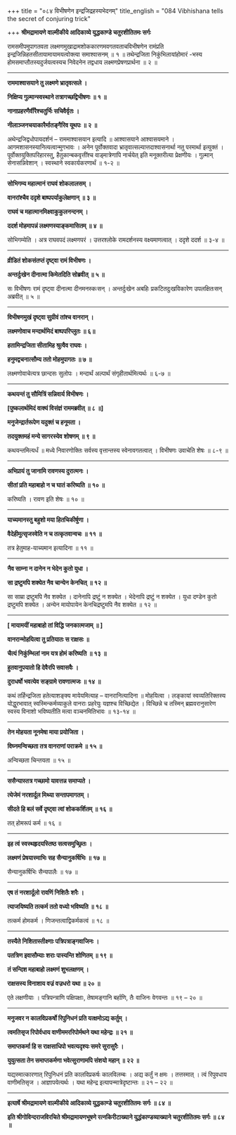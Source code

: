 +++
title = "०८४ विभीषणेन इन्द्रजिद्रहस्यभेदनम्"
title_english = "084 Vibhishana tells the secret of conjuring trick"

+++
**श्रीमद्रामायणे वाल्मीकीये आदिकाव्ये युद्धकाण्डे चतुरशीतितमः सर्गः**

रामसमीपमुपागतवता लक्ष्मणमुखाद्रामशोककारणमवगतवताचविभीषणेन रामंप्रति इन्द्रजिन्निहतसीतायामायामयत्वोक्त्या समाश्वासनम् ॥ १ ॥ तथेन्द्रजिता निकुंभिलायांहोमारं -भस्य होमसमाप्तौतस्यदुर्जयत्वस्यच निवेदनेन तद्वधाय लक्ष्मणप्रेषणप्रार्थना ॥ २ ॥

****

**राममाश्वासयाने तु लक्ष्मणे भ्रातृवत्सले ।**

**निक्षिप्य गुल्मान्स्वस्थाने तत्रागच्छद्विभीषणः ॥ १ ॥**

**नानाप्रहरणैर्वीरैश्चतुर्भिः सचिवैर्वृतः ।**

**नीलाञ्जनचयाकारैर्मातङ्गैरिव यूथपः ॥ २ ॥**

अथेन्द्रजिद्वधोपायदर्शनं – राममाश्वासयान इत्यादि ॥ आश्वासयाने आश्वासयमाने । आगमशासनस्यानित्यत्वान्मुगभावः । अनेन पूर्वोक्तवादा भ्रातृवात्सल्यात्तदाश्वासनार्था नतु परमार्था इत्युक्तं । पूर्वोक्तयुक्तिपरिहारस्तु, हैतुकान्बकवृत्तींश्च वाड्मात्रेणापि नार्चयेत् इति मनूक्तरीत्या प्रेक्षणीयः । गुल्मान् सेनासन्निवेशान् । स्वस्थाने स्वकार्यकरणार्थं ॥ १-२ ॥

****

**सोभिगम्य महात्मानं राघवं शोकलालसम् ।**

**वानरांश्चैव ददृशे बाष्पपर्याकुलेक्षणान् ॥ ३ ॥**

**राघवं च महात्मानमिक्ष्वाकुकुलनन्दनम् ।**

**ददर्श मोहमापन्नं लक्ष्मणस्याङ्कमासितम् ॥ ४ ॥**

सोभिगम्येति । अत्र राघवपदं लक्ष्मणपरं । उत्तरश्लोके रामदर्शनस्य वक्ष्यमाणत्वात् । ददृशे ददर्श ॥ ३-४ ॥

****

**व्रीडितं शोकसंतप्तं दृष्ट्वा रामं विभीषणः ।**

**अन्तर्दुःखेन दीनात्मा किमेतदिति सोब्रवीत् ॥ ५ ॥**

सः विभीषणः रामं दृष्ट्वा दीनात्मा दीनमनस्कःसन् । अन्तर्दुःखेन अबहिः प्रकटितदुःखविकारेण उपलक्षितःसन् अब्रवीत् ॥ ५ ॥

****

**विभीषणमुखं दृष्ट्वा सुग्रीवं तांश्च वानरान् ।**

**लक्ष्मणोवाच मन्दार्थमिदं बाष्पपरिप्लुतः ॥ ६॥**

**हतामिन्द्रजिता सीतामिह श्रुत्वैव राघवः ।**

**हनुमद्वचनात्सौम्य ततो मोहमुपागतः ॥ ७ ॥**

लक्ष्मणोवाचेत्यत्र छान्दसः सुलोपः । मन्दार्थं अल्पार्थं संगृहीतार्थमित्यर्थः ॥ ६-७ ॥

****

**कथयन्तं तु सौमित्रिं सन्निवार्य विभीषणः ।**

**\[पुष्कलार्थमिदं वाक्यं विसंज्ञं राममब्रवीत् ॥ ८ ॥\]**

**मनुजेन्द्रार्तरूपेण यदुक्तं च हनूमता ।**

**तदयुक्तमहं मन्ये सागरस्येव शोषणम् ॥ ९ ॥**

कथयन्तमित्यर्धं ॥ मध्ये निवारणोक्तिः सर्वस्य वृत्तान्तस्य स्वेनावगतत्वात् । विभीषणः उवाचेति शेषः ॥ ८-९ ॥

****

**अभिप्रायं तु जानामि रावणस्य दुरात्मनः ।**

**सीतां प्रति महाबाहो न च घातं करिष्यति ॥ १० ॥**

करिष्यति । रावण इति शेषः ॥ १० ॥

****

**याच्यमानस्तु बहुशो मया हितचिकीर्षुणा ।**

**वैदेहीमुत्सृजस्वेति न च तत्कृतवान्वचः ॥ ११ ॥**

तत्र हेतुमाह-याच्यमान इत्यादिना ॥ ११ ॥

****

**नैव साम्ना न दानेन न भेदेन कुतो युधा ।**

**सा द्रष्टुमपि शक्येत नैव चान्येन केनचित् ॥ १२ ॥**

सा साम्रा द्रष्टुमपि नैव शक्येत । दानेनापि द्रष्टुं न शक्येत । भेदेनापि द्रष्टुं न शक्येत । युधा दण्डेन कुतो द्रष्टुमपि शक्येत । अन्येन मायोपायेन केनचिद्रष्टुमपि नैव शक्येत ॥ १२ ॥

****

**\[ मायामयीं महाबाहो तां विद्धि जनकात्मजाम् ॥ \]**

**वानरान्मोहयित्वा तु प्रतियातः स राक्षसः ॥**

**चैत्यं निकुंम्भिलां नाम यत्र होमं करिष्यति ॥ १३ ॥**

**हुतवानुपयातो हि देवैरपि सवासवैः ।**

**दुराधर्षो भवत्येव सङ्ग्रामे रावणात्मजः ॥ १४ ॥**

कथं तर्हिन्द्रजिता हतेत्याशङ्क्य मायेयमित्याह – वानरानित्यादिना ॥ मोहयित्वा । लङ्कायां स्वव्यतिरिक्तस्य योद्धुरभावात् स्वस्मिन्कर्मव्याकुले वानराः प्रहरेयुः यज्ञश्च विच्छिद्येत । विच्छिन्ने च तस्मिन् ब्रह्मवरानुसारेण स्वस्य विनाशो भविष्यतीति मत्वा वञ्चनमितिभावः ॥ १३-१४ ॥

****

**तेन मोहयता नूनमेषा माया प्रयोजिता ।**

**विघ्नमन्विच्छता तत्र वानराणां पराक्रमे ॥ १५ ॥**

अन्विच्छता चिन्तयता ॥ १५ ॥

****

**ससैन्यास्तत्र गच्छामो यावत्तन्न समाप्यते ।**

**त्येजेमं नरशार्दूल मिथ्या सन्तापमागतम् ।**

**सीदते हि बलं सर्वे दृष्ट्वा त्वां शोककर्शितम् ॥ १६ ॥**

तत् होमरूपं कर्म ॥ १६ ॥

****

**इह त्वं स्वस्थहृदयस्तिष्ठ सत्वसमुच्छ्रितः ।**

**लक्ष्मणं प्रेषयास्माभिः सह सैन्यानुकर्षिभिः ॥ १७ ॥**

सैन्यानुकर्षिभिः सैन्यपालैः ॥ १७ ॥

****

**एष तं नरशार्दूलो रावणिं निशितैः शरैः ।**

**त्याजयिष्यति तत्कर्म ततो वध्यो भविष्यति ॥ १८ ॥**

तत्कर्म होमकर्म । णिजन्तत्वाद्विकर्मकत्वं ॥ १८ ॥

****

**तस्यैते निशितास्तीक्ष्णाः पत्रिपत्राङ्गवाजिनः ।**

**पतत्रिण इवासौम्याः शराः पास्यन्ति शोणितम् ॥ १९ ॥**

**तं सन्दिश महाबाहो लक्ष्मणं शुभलक्षणम् ।**

**राक्षसस्य विनाशाय वज्रं वज्रधरो यथा ॥ २० ॥**

एते लक्षणीयाः । पत्रिपन्त्राणि पक्षिपक्षाः, तेषामङ्गानि बर्हाणि, तैः वाजिनः वेगवन्तः ॥ १९ – २० ॥

****

**मनुजवर न कालविप्रकर्षो रिपुनिधनं प्रति यत्क्षमोऽद्य कर्तुम् ।**

**त्वमतिसृज रिपोर्वधाय वाणीममररिपोर्मथने यथा महेन्द्रः ॥ २१ ॥**

**समाप्तकर्मा हि स राक्षसाधिपो भवत्यदृश्यः समरे सुरासुरैः ।**

**युयुत्सता तेन समाप्तकर्मणा भवेत्सुराणामपि संशयो महान् ॥ २२ ॥**

यद्यस्मात्कारणात् रिपुनिधनं प्रति कालविप्रकर्षः कालविलम्बः । अद्य कर्तुं न क्षमः । तत्तस्मात् । त्वं रिपुवधाय वाणीमतिसृज । आज्ञापयेत्यर्थः । यथा महेन्द्र इत्यापन्मात्रेदृष्टान्तः ॥ २१ – २२ ॥

****

**इत्यार्षे श्रीमद्रामायणे वाल्मीकीये आदिकाव्ये युद्धकाण्डे चतुरशीतितमः सर्गः ॥ ८४ ॥**

**इति श्रीगोविन्दराजविरचिते श्रीमद्रामायणभूषणे रत्नकिरीटाख्याने युद्धंकाण्डव्याख्याने चतुरशीतितमः सर्गः ॥ ८४ ॥**
